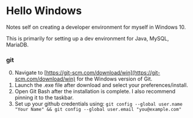 # Hello Windows
Notes self on creating a developer environment for myself in Windows 10.

This is primarily for setting up a dev environment for Java, MySQL, MariaDB.

### git
0. Navigate to [https://git-scm.com/download/win](https://git-scm.com/download/win) for the Windows version of Git.
1. Launch the .exe file after download and select your preferences/install.
2. Open Git Bash after the installation is complete. I also recommend pinning it to the taskbar.
3. Set up your github credentials using:
	`git config --global user.name "Your Name" && git config --global user.email "you@example.com"`

